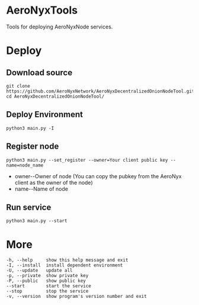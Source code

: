 # AeroNyxTools
Tools for deploying AeroNyxNode services.

# Deploy
## Download source
```shell 
git clone https://github.com/AeroNyxNetwork/AeroNyxDecentralizedOnionNodeTool.git
cd AeroNyxDecentralizedOnionNodeTool/
```

## Deploy Environment
```shell
python3 main.py -I
```

## Register node
```shell
python3 main.py --set_register --owner=Your client public key --name=node_name
```
- owner--Owner of node (You can copy the pubkey from the AeroNyx client as the owner of the node)
- name--Name of node

## Run service
```sheel
python3 main.py --start
```

# More
```
-h, --help     show this help message and exit
-I, --install  install dependent environment
-U, --update   update all
-p, --private  show private key
-P, --public   show public key
--start        start the service
--stop         stop the service
-v, --version  show program's version number and exit
```
